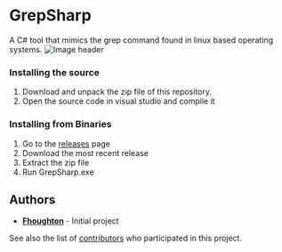# GrepSharp
A C# tool that mimics the grep command found in linux based operating systems.
![Image header](https://i.imgur.com/teM2jM2.png)

### Installing the source

1. Download and unpack the zip file of this repository.
2. Open the source code in visual studio and compile it

### Installing from Binaries

1. Go to the [releases](https://github.com/Fhoughton/GrepSharp/releases) page
2. Download the most recent release
3. Extract the zip file
4. Run GrepSharp.exe

## Authors
* **[Fhoughton](https://github.com/Fhoughton)** - Initial project

See also the list of [contributors](https://github.com/Fhoughton/Digit-Recognizer/contributors) who participated in this project.
